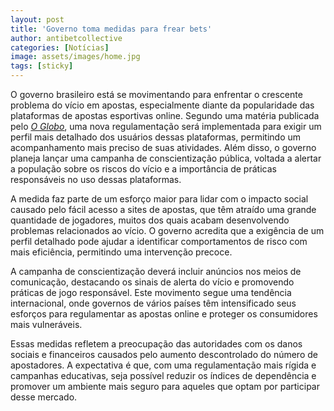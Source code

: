 ```yaml
---
layout: post
title: 'Governo toma medidas para frear bets'
author: antibetcollective
categories: [Notícias]
image: assets/images/home.jpg
tags: [sticky]
---
```


O governo brasileiro está se movimentando para enfrentar o crescente problema do vício em apostas, especialmente diante da popularidade das plataformas de apostas esportivas online. Segundo uma matéria publicada pelo [*O Globo*](https://oglobo.globo.com/economia/noticia/2024/09/18/preocupado-com-vicio-de-apostadores-governo-vai-exigir-perfil-e-usuarios-e-fazer-campanha-sobre-bets.ghtml), uma nova regulamentação será implementada para exigir um perfil mais detalhado dos usuários dessas plataformas, permitindo um acompanhamento mais preciso de suas atividades. Além disso, o governo planeja lançar uma campanha de conscientização pública, voltada a alertar a população sobre os riscos do vício e a importância de práticas responsáveis no uso dessas plataformas.

A medida faz parte de um esforço maior para lidar com o impacto social causado pelo fácil acesso a sites de apostas, que têm atraído uma grande quantidade de jogadores, muitos dos quais acabam desenvolvendo problemas relacionados ao vício. O governo acredita que a exigência de um perfil detalhado pode ajudar a identificar comportamentos de risco com mais eficiência, permitindo uma intervenção precoce.

A campanha de conscientização deverá incluir anúncios nos meios de comunicação, destacando os sinais de alerta do vício e promovendo práticas de jogo responsável. Este movimento segue uma tendência internacional, onde governos de vários países têm intensificado seus esforços para regulamentar as apostas online e proteger os consumidores mais vulneráveis.

Essas medidas refletem a preocupação das autoridades com os danos sociais e financeiros causados pelo aumento descontrolado do número de apostadores. A expectativa é que, com uma regulamentação mais rígida e campanhas educativas, seja possível reduzir os índices de dependência e promover um ambiente mais seguro para aqueles que optam por participar desse mercado.